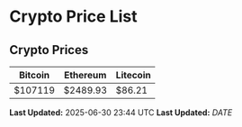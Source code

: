 # Crypto Price List

## Crypto Prices
| Bitcoin | Ethereum | Litecoin |
| ------- | -------- | -------- |
| $107119 | $2489.93 | $86.21 |
**Last Updated:** 2025-06-30 23:44 UTC
**Last Updated:** $DATE$
